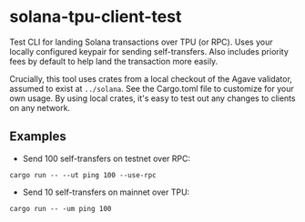 # solana-tpu-client-test

Test CLI for landing Solana transactions over TPU (or RPC). Uses your locally
configured keypair for sending self-transfers. Also includes priority fees by
default to help land the transaction more easily.

Crucially, this tool uses crates from a local checkout of the Agave validator,
assumed to exist at `../solana`. See the Cargo.toml file to customize for your
own usage. By using local crates, it's easy to test out any changes to clients
on any network.

## Examples

* Send 100 self-transfers on testnet over RPC:

```
cargo run -- --ut ping 100 --use-rpc
```

* Send 10 self-transfers on mainnet over TPU:

```
cargo run -- -um ping 100
```
